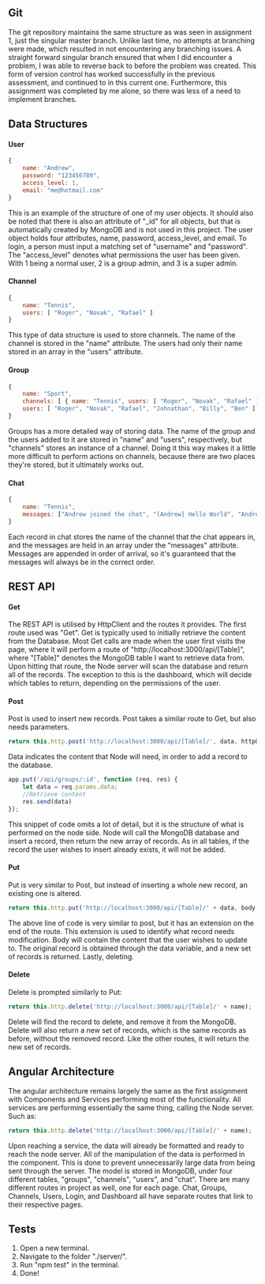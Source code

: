## Git
The git repository maintains the same structure as was seen in assignment 1, just the singular master branch. Unlike last time, no attempts at branching were made, which resulted in not encountering any branching issues. A straight forward singular branch ensured that when I did encounter a problem, I was able to reverse back to before the problem was created. This form of version control has worked successfully in the previous assessment, and continued to in this current one. Furthermore, this assignment was completed by me alone, so there was less of a need to implement branches.

## Data Structures
#### User
```js
{
    name: "Andrew",
    password: "123456789",
    access_level: 1,
    email: "me@hotmail.com"
}
```
This is an example of the structure of one of my user objects. It should also be noted that there is also an attribute of "_id" for all objects, but that is automatically created by MongoDB and is not used in this project. The user object holds four attributes, name, password, access_level, and email. To login, a person must input a matching set of "username" and "password". The "access_level" denotes what permissions the user has been given. With 1 being a normal user, 2 is a group admin, and 3 is a super admin.

#### Channel
```js
{
    name: "Tennis",
    users: [ "Roger", "Novak", "Rafael" ]
}
```
This type of data structure is used to store channels. The name of the channel is stored in the "name" attribute. The users had only their name stored in an array in the "users" attribute.

#### Group
```js
{
    name: "Sport",
    channels: [ { name: "Tennis", users: [ "Roger", "Novak", "Rafael" ] }, { name: "Rugby League", users: [ "Johnathan", "Billy", "Ben" ] } ],
    users: [ "Roger", "Novak", "Rafael", "Johnathan", "Billy", "Ben" ]
}
```
Groups has a more detailed way of storing data. The name of the group and the users added to it are stored in "name" and "users", respectively, but "channels" stores an instance of a channel. Doing it this way makes it a little more difficult to perform actions on channels, because there are two places they're stored, but it ultimately works out.

#### Chat
```js
{
    name: "Tennis",
    messages: ["Andrew joined the chat", "[Andrew] Hello World", "Andrew left the chat"]
}
```
Each record in chat stores the name of the channel that the chat appears in, and the messages are held in an array under the "messages" attribute. Messages are appended in order of arrival, so it's guaranteed that the messages will always be in the correct order.


## REST API
#### Get
The REST API is utilised by HttpClient and the routes it provides. The first route used was "Get". Get is typically used to initially retrieve the content from the Database. Most Get calls are made when the user first visits the page, where it will perform a route of "http://localhost:3000/api/[Table]", where "[Table]" denotes the MongoDB table I want to retrieve data from. Upon hitting that route, the Node server will scan the database and return all of the records. The exception to this is the dashboard, which will decide which tables to return, depending on the permissions of the user.

#### Post
Post is used to insert new records. Post takes a similar route to Get, but also needs parameters.
```typescript
return this.http.post('http://localhost:3000/api/[Table]/', data, httpOptions);
```
Data indicates the content that Node will need, in order to add a record to the database.
```typescript
app.put('/api/groups/:id', function (req, res) {
    let data = req.params.data;
    //Retrieve content
    res.send(data)
});
```
This snippet of code omits a lot of detail, but it is the structure of what is performed on the node side. Node will call the MongoDB database and insert a record, then return the new array of records. As in all tables, if the record the user wishes to insert already exists, it will not be added.

#### Put
Put is very similar to Post, but instead of inserting a whole new record, an existing one is altered.
```ts
return this.http.put('http://localhost:3000/api/[Table]/' + data, body, httpOptions);
```
The above line of code is very similar to post, but it has an extension on the end of the route. This extension is used to identify what record needs modification. Body will contain the content that the user wishes to update to. The original record is obtained through the data variable, and a new set of records is returned. Lastly, deleting.

#### Delete
Delete is prompted similarly to Put:
```ts
return this.http.delete('http://localhost:3000/api/[Table]/' + name);
```
Delete will find the record to delete, and remove it from the MongoDB. Delete will also return a new set of records, which is the same records as before, without the removed record. Like the other routes, it will return the new set of records.

## Angular Architecture
The angular architecture remains largely the same as the first assignment with Components and Services performing most of the functionality. All services are performing essentially the same thing, calling the Node server. Such as:
```ts
return this.http.delete('http://localhost:3000/api/[Table]/' + name);
```
Upon reaching a service, the data will already be formatted and ready to reach the node server. All of the manipulation of the data is performed in the component. This is done to prevent unnecessarily large data from being sent through the server. The model is stored in MongoDB, under four different tables, "groups", "channels", "users", and "chat". There are many different routes in project as well, one for each page. Chat, Groups, Channels, Users, Login, and Dashboard all have separate routes that link to their respective pages.

## Tests
1. Open a new terminal.
2. Navigate to the folder "./server/".
3. Run "npm test" in the terminal.
4. Done!